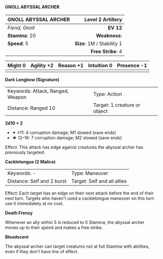 #### GNOLL ABYSSAL ARCHER

| GNOLL ABYSSAL ARCHER |      **Level 2 Artillery** |
| :------------------- | -------------------------: |
| *Fiend, Gnoll*       |                  **EV 12** |
| **Stamina**: 20      |              **Weakness**: |
| **Speed**: 5         | **Size**: 1M / Stability 1 |
|                      |         **Free Strike**: 4 |

| **Might** 0 | **Agility** +2 | **Reason** +1 | **Intuition** 0 | **Presence** -1 |
| ----------- | -------------- | ------------- | --------------- | --------------- |
|             |                |               |                 |                 |

**Dark Longbow (Signature)**

|                                  |                              |
| :------------------------------- | :--------------------------- |
| Keywords: Attack, Ranged, Weapon | Type: Action                 |
| Distance: Ranged 10              | Target: 1 creature or object |

**2d10 + 2**

- ✦ ≤11: 4 corruption damage; M1 slowed (save ends)
- ★ 12–16: 7 corruption damage; M2 slowed (save ends)

Effect: This attack has edge against creatures the abyssal archer has previously targeted.

**Cackletongue (2 Malice)**

|                            |                             |
| :------------------------- | :-------------------------- |
| Keywords: -                | Type: Maneuver              |
| Distance: Self and 2 burst | Target: Self and all allies |

Effect: Each target has an edge on their next attack before the end of their next turn. Targets who haven't used a cackletongue maneuver on this turn use it immediately at no cost.

**Death Frenzy**

Whenever an ally within 5 is reduced to 0 Stamina, the abyssal archer moves up to their speed and makes a free strike.

**Bloodscent**

The abyssal archer can target creatures not at full Stamina with abilities, even if they don't have line of effect.
